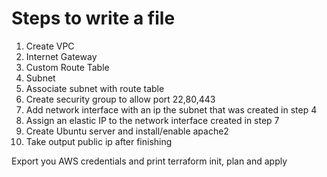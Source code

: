 # Steps to write a file

1. Create VPC
2. Internet Gateway
3. Custom Route Table
4. Subnet
5. Associate subnet with route table
6. Create security group to allow port 22,80,443
7. Add network interface with an ip the subnet that was created in step 4
8. Assign an elastic IP to the network interface created in step 7
9. Create Ubuntu server and install/enable apache2
10. Take output public ip after finishing

Export you AWS credentials and print terraform init, plan and apply
